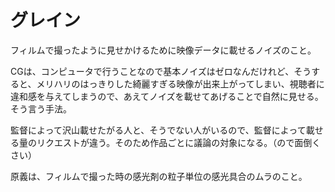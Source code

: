 # グレイン
フィルムで撮ったように見せかけるために映像データに載せるノイズのこと。

CGは、コンピュータで行うことなので基本ノイズはゼロなんだけれど、そうすると、メリハリのはっきりした綺麗すぎる映像が出来上がってしまい、視聴者に違和感を与えてしまうので、あえてノイズを載せてあげることで自然に見せる。そう言う手法。

監督によって沢山載せたがる人と、そうでない人がいるので、監督によって載せる量のリクエストが違う。そのため作品ごとに議論の対象になる。（ので面倒くさい）

原義は、フィルムで撮った時の感光剤の粒子単位の感光具合のムラのこと。